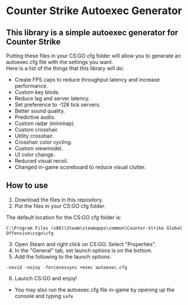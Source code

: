 # Counter Strike Autoexec Generator

## This library is a simple autoexec generator for Counter Strike

Putting these files in your CS:GO cfg folder will allow you to generate an autoexec.cfg file with the settings you want.
</br>
Here is a list of the things that this library will do:

- Create FPS caps to reduce throughput latency and increase performance.
- Custom key binds.
- Reduce lag and server latency.
- Set preference to -128 tick servers.
- Better sound quality.
- Predictive audio.
- Custom radar (minimap).
- Custom crosshair.
- Utility crosshair.
- Crosshair color cycling.
- Custom viewmodel.
- UI color change.
- Reduced visual recoil.
- Changed in-game scoreboard to reduce visual clutter.

## How to use

1. Download the files in this repository.
2. Put the files in your CS:GO cfg folder.

The default location for the CS:GO cfg folder is:

```C:\Program Files (x86)\Steam\steamapps\common\Counter-Strike Global Offensive\csgo\cfg```

3. Open Steam and right click on CS:GO. Select "Properties".
4. In the "General" tab, set launch options is on the bottom.
5. Add the following to the launch options:

```-novid -nojoy -forcenovsync +exec autoexec.cfg```

6. Launch CS:GO and enjoy!

- You may also run the autoexec.cfg file in-game by opening up the console and typing ```safe```
